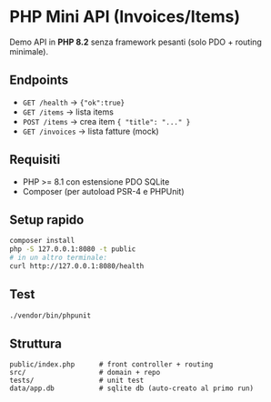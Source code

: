 # PHP Mini API (Invoices/Items)

Demo API in **PHP 8.2** senza framework pesanti (solo PDO + routing minimale).

## Endpoints
- `GET /health` → `{"ok":true}`
- `GET /items` → lista items
- `POST /items` → crea item `{ "title": "..." }`
- `GET /invoices` → lista fatture (mock)

## Requisiti
- PHP >= 8.1 con estensione PDO SQLite
- Composer (per autoload PSR-4 e PHPUnit)

## Setup rapido
```bash
composer install
php -S 127.0.0.1:8080 -t public
# in un altro terminale:
curl http://127.0.0.1:8080/health
```

## Test
```bash
./vendor/bin/phpunit
```

## Struttura
```
public/index.php      # front controller + routing
src/                  # domain + repo
tests/                # unit test
data/app.db           # sqlite db (auto-creato al primo run)
```